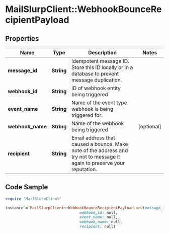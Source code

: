 # MailSlurpClient::WebhookBounceRecipientPayload

## Properties

Name | Type | Description | Notes
------------ | ------------- | ------------- | -------------
**message_id** | **String** | Idempotent message ID. Store this ID locally or in a database to prevent message duplication. | 
**webhook_id** | **String** | ID of webhook entity being triggered | 
**event_name** | **String** | Name of the event type webhook is being triggered for. | 
**webhook_name** | **String** | Name of the webhook being triggered | [optional] 
**recipient** | **String** | Email address that caused a bounce. Make note of the address and try not to message it again to preserve your reputation. | 

## Code Sample

```ruby
require 'MailSlurpClient'

instance = MailSlurpClient::WebhookBounceRecipientPayload.new(message_id: null,
                                 webhook_id: null,
                                 event_name: null,
                                 webhook_name: null,
                                 recipient: null)
```


